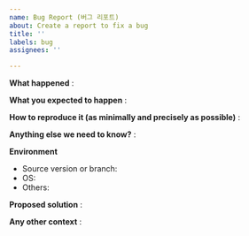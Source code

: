 ```yaml
---
name: Bug Report (버그 리포트)
about: Create a report to fix a bug
title: ''
labels: bug
assignees: ''

---
```


<!-- Thanks for filing an issue! Before submitting, please fill in the following information. -->

**What happened**
: 

**What you expected to happen**
: 

**How to reproduce it (as minimally and precisely as possible)**
: 

**Anything else we need to know?**
: 

**Environment**
- Source version or branch: 
- OS: 
- Others: 

**Proposed solution**
: 

**Any other context**
:
